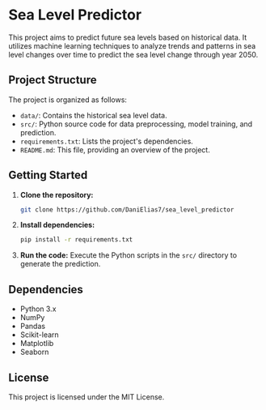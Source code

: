 # Sea Level Predictor

This project aims to predict future sea levels based on historical data. It utilizes machine learning techniques to analyze trends and patterns in sea level changes over time to predict the sea level change through year 2050.

## Project Structure

The project is organized as follows:

*   `data/`: Contains the historical sea level data.
*   `src/`: Python source code for data preprocessing, model training, and prediction.
*   `requirements.txt`: Lists the project's dependencies.
*   `README.md`: This file, providing an overview of the project.

## Getting Started

1.  **Clone the repository:**
    ```bash
    git clone https://github.com/DaniElias7/sea_level_predictor
    ```

2.  **Install dependencies:**
    ```bash
    pip install -r requirements.txt
    ```

3.  **Run the code:**
    Execute the Python scripts in the `src/` directory to generate the prediction.

## Dependencies

*   Python 3.x
*   NumPy
*   Pandas
*   Scikit-learn
*   Matplotlib
*   Seaborn

## License

This project is licensed under the MIT License.
